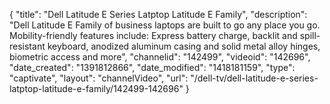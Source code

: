 {
    "title": "Dell Latitude E Series Latptop   Latitude E Family",
    "description": "Dell Latitude E Family of business laptops are built to go any place you go. Mobility-friendly features include: Express battery charge, backlit and spill-resistant keyboard, anodized aluminum casing and solid metal alloy hinges, biometric access and more",
    "channelid": "142499",
    "videoid": "142696",
    "date_created": "1391812866",
    "date_modified": "1418181159",
    "type": "captivate",
    "layout": "channelVideo",
    "url": "\/dell-tv\/dell-latitude-e-series-latptop-latitude-e-family\/142499-142696"
}